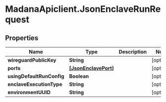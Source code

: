 # MadanaApiclient.JsonEnclaveRunRequest

## Properties

Name | Type | Description | Notes
------------ | ------------- | ------------- | -------------
**wireguardPublicKey** | **String** |  | [optional] 
**ports** | [**[JsonEnclavePort]**](JsonEnclavePort.md) |  | [optional] 
**usingDefaultRunConfig** | **Boolean** |  | [optional] 
**enclaveExecutionType** | **String** |  | [optional] 
**environmentUUID** | **String** |  | [optional] 


